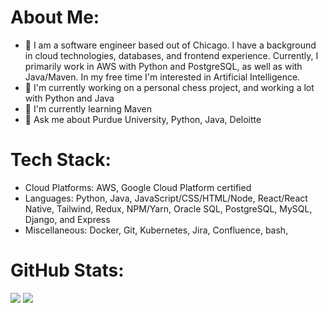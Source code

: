 # About Me:
- 🏢 I am a software engineer based out of Chicago. I have a background in cloud technologies, databases, and frontend experience. Currently, I primarily work in AWS with Python and PostgreSQL, as well as with Java/Maven. In my free time I'm interested in Artificial Intelligence.<br>
- 🔭 I'm currently working on a personal chess project, and working a lot with Python and Java
- 🌱 I'm currently learning Maven
- 💬 Ask me about Purdue University, Python, Java, Deloitte

# Tech Stack:
- Cloud Platforms: AWS, Google Cloud Platform certified
- Languages: Python, Java, JavaScript/CSS/HTML/Node, React/React Native, Tailwind, Redux, NPM/Yarn, Oracle SQL, PostgreSQL, MySQL, Django, and Express
- Miscellaneous: Docker, Git, Kubernetes, Jira, Confluence, bash,

# GitHub Stats:
![](https://github-readme-stats.vercel.app/api?username=agstatz&theme=dark&hide_border=false&include_all_commits=true&count_private=false)
![](https://github-readme-stats.vercel.app/api/top-langs/?username=agstatz&theme=dark&hide_border=false&include_all_commits=true&count_private=false&layout=compact)

<!-- Proudly created with GPRM ( https://gprm.itsvg.in ) -->
<!---
agstatz/agstatz is a ✨ special ✨ repository because its `README.md` (this file) appears on your GitHub profile.
You can click the Preview link to take a look at your changes.
--->
